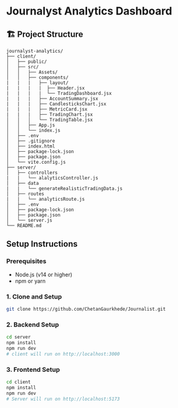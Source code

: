# Journalyst Analytics Dashboard

## 🏗️ Project Structure

```
journalyst-analytics/
├── client/
│   ├── public/
│   ├── src/
│   │   ├── Assets/
│   │   ├── components/
|   |   |   ├── layout/
|   |   |   |  ├── Header.jsx
|   |   |   |  └── TradingDashboard.jsx
|   |   |   ├── AccountSummary.jsx
|   |   |   ├── CandlesticksChart.jsx
|   |   |   ├── MetricCard.jsx
|   |   |   ├── TradingChart.jsx
│   │   │   └── TradingTable.jsx
│   │   ├── App.js
│   │   └── index.js
│   ├── .env
│   ├── .gitignore
│   ├── index.html
│   ├── package-lock.json
│   ├── package.json
│   └── vite.config.js
├── server/
│   ├── controllers
|   |   └── alalyticsController.js
│   ├── data
|   |   └── generateRealisticTradingData.js
│   ├── routes
|   |   └── analyticsRoute.js
│   ├── .env
│   ├── package-lock.json
│   ├── package.json
│   └── server.js
└── README.md
```

##  Setup Instructions

### Prerequisites
- Node.js (v14 or higher)
- npm or yarn

### 1. Clone and Setup

```bash
git clone https://github.com/ChetanGaurkhede/Journalist.git
```

### 2. Backend Setup

```bash
cd server
npm install
npm run dev
# client will run on http://localhost:3000

```


### 3. Frontend Setup

```bash
cd client
npm install
npm run dev
# Server will run on http://localhost:5173
```

